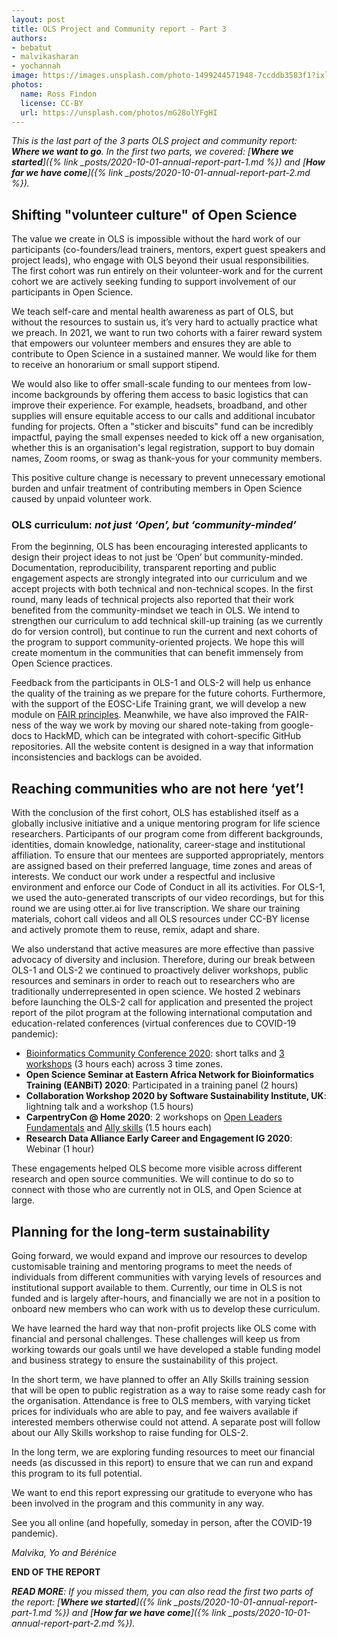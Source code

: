 ```yaml
---
layout: post
title: OLS Project and Community report - Part 3
authors:
- bebatut
- malvikasharan
- yochannah
image: https://images.unsplash.com/photo-1499244571948-7ccddb3583f1?ixlib=rb-1.2.1&ixid=eyJhcHBfaWQiOjEyMDd9&auto=format&fit=crop&w=2089&q=80
photos:
  name: Ross Findon
  license: CC-BY
  url: https://unsplash.com/photos/mG28olYFgHI
---
```



*This is the last part of the 3 parts OLS project and community report: **Where we want to go**. In the first two parts, we covered: [**Where we started**]({% link _posts/2020-10-01-annual-report-part-1.md %}) and [**How far we have come**]({% link _posts/2020-10-01-annual-report-part-2.md %}).*

## Shifting "volunteer culture" of Open Science

The value we create in OLS is impossible without the hard work of our participants (co-founders/lead trainers, mentors, expert guest speakers and project leads), who engage with OLS beyond their usual responsibilities. The first cohort was run entirely on their volunteer-work and for the current cohort we are actively seeking funding to support involvement of our participants in Open Science. 

We teach self-care and mental health awareness as part of OLS, but without the resources to sustain us, it’s very hard to actually practice what we preach. In 2021, we want to run two cohorts with a fairer reward system that empowers our volunteer members and ensures they are able to contribute to Open Science in a sustained manner. We would like for them to receive an honorarium or small support stipend. 

We would also like to offer small-scale funding to our mentees from low-income backgrounds by offering them access to basic logistics that can improve their experience. For example, headsets, broadband, and other supplies will ensure equitable access to our calls and additional incubator funding for projects. Often a "sticker and biscuits" fund can be incredibly impactful, paying the small expenses needed to kick off a new organisation, whether this is an organisation's legal registration, support to buy domain names, Zoom rooms, or swag as thank-yous for your community members.

This positive culture change is necessary to prevent unnecessary emotional burden and unfair treatment of contributing members in Open Science caused by unpaid volunteer work.

### OLS curriculum: *not just ‘Open’, but ‘community-minded’*

From the beginning, OLS has been encouraging interested applicants to design their project ideas to not just be ‘Open’ but community-minded. Documentation, reproducibility, transparent reporting and public engagement aspects are strongly integrated into our curriculum and we accept projects with both technical and non-technical scopes. In the first round, many leads of technical projects also reported that their work benefited from the community-mindset we teach in OLS. We intend to strengthen our curriculum to add technical skill-up training (as we currently do for version control), but continue to run the current and next cohorts of the program to support community-oriented projects. We hope this will create momentum in the communities that can benefit immensely from Open Science practices.

Feedback from the participants in OLS-1 and OLS-2 will help us enhance the quality of the training as we prepare for the future cohorts. Furthermore, with the support of the EOSC-Life Training grant, we will develop a new module on [FAIR principles](https://www.go-fair.org/fair-principles/). 
Meanwhile, we have also improved the FAIR-ness of the way we work by moving our shared note-taking from google-docs to HackMD, which can be integrated with cohort-specific GitHub repositories. All the website content is designed in a way that information inconsistencies and backlogs can be avoided.

## Reaching communities who are not here ‘yet’!

With the conclusion of the first cohort, OLS has established itself as a globally inclusive initiative and a unique mentoring program for life science researchers. Participants of our program come from different backgrounds, identities, domain knowledge, nationality, career-stage and institutional affiliation. To ensure that our mentees are supported appropriately, mentors are assigned based on their preferred language, time zones and areas of interests. We conduct our work under a respectful and inclusive environment and enforce our Code of Conduct in all its activities. For OLS-1, we used the auto-generated transcripts of our video recordings, but for this round we are using otter.ai for live transcription. We share our training materials, cohort call videos and all OLS resources under CC-BY license and actively promote them to reuse, remix, adapt and share. 

We also understand that active measures are more effective than passive advocacy of diversity and inclusion. Therefore, during our break between OLS-1 and OLS-2 we continued to proactively deliver workshops, public resources and seminars in order to reach out to researchers who are traditionally underrepresented in open science.
We hosted 2 webinars before launching the OLS-2 call for application and presented the project report of the pilot program at the following international computation and education-related conferences (virtual conferences due to COVID-19 pandemic):
- [Bioinformatics Community Conference 2020](https://bcc2020.github.io/): short talks and [3 workshops](https://bcc2020.sched.com/event/c44n/building-communities-with-open-source-open-science) (3 hours each) across 3 time zones.
- **Open Science Seminar at Eastern Africa Network for Bioinformatics Training (EANBiT) 2020**: Participated in a training panel (2 hours)
- **Collaboration Workshop 2020 by Software Sustainability Institute, UK**: lightning talk and a workshop (1.5 hours)
- **CarpentryCon @ Home 2020**: 2 workshops on [Open Leaders Fundamentals](https://2020.carpentrycon.org/schedule/#session-45) and [Ally skills](https://2020.carpentrycon.org/schedule/#session-46) (1.5 hours each)
- **Research Data Alliance Early Career and Engagement IG 2020**: Webinar (1 hour)

These engagements helped OLS become more visible across different research and open source communities. We will continue to do so to connect with those who are currently not in OLS, and Open Science at large.

## Planning for the long-term sustainability

Going forward, we would expand and improve our resources to develop customisable training and mentoring programs to meet the needs of individuals from different communities with varying levels of resources and institutional support available to them.
Currently, our time in OLS is not funded and is largely after-hours, and financially we are not in a position to onboard new members who can work with us to develop these curriculum. 

We have learned the hard way that non-profit projects like OLS come with financial and personal challenges. These challenges will keep us from working towards our goals until we have developed a stable funding model and business strategy to ensure the sustainability of this project.

In the short term, we have planned to offer an Ally Skills training session that will be open to public registration as a way to raise some ready cash for the organisation. Attendance is free to OLS members, with varying ticket prices for individuals who are able to pay, and fee waivers available if interested members otherwise could not attend. A separate post will follow about our Ally Skills workshop to raise funding for OLS-2.

In the long term, we are exploring funding resources to meet our financial needs (as discussed in this report) to ensure that we can run and expand this program to its full potential.

We want to end this report expressing our gratitude to everyone who has been involved in the program and this community in any way. 

See you all online (and hopefully, someday in person, after the COVID-19 pandemic).

*Malvika, Yo and Bérénice*

**END OF THE REPORT**

***READ MORE**: If you missed them, you can also read the first two parts of the report: [**Where we started**]({% link _posts/2020-10-01-annual-report-part-1.md %}) and [**How far we have come**]({% link _posts/2020-10-01-annual-report-part-2.md %}).*
